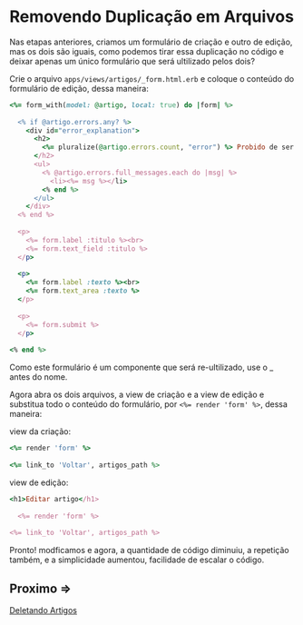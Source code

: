 # Removendo Duplicação em Arquivos

Nas etapas anteriores, criamos um formulário de criação e outro de edição, mas os dois são iguais, como podemos tirar essa duplicação no código e deixar apenas um único formulário que será ultilizado pelos dois?

Crie o arquivo ``apps/views/artigos/_form.html.erb`` e coloque o conteúdo do formulário de edição, dessa maneira:

```ruby
<%= form_with(model: @artigo, local: true) do |form| %>
 
  <% if @artigo.errors.any? %>
    <div id="error_explanation">
      <h2>
        <%= pluralize(@artigo.errors.count, "error") %> Probido de ser salvo este artigo pois:
      </h2>
      <ul>
        <% @artigo.errors.full_messages.each do |msg| %>
          <li><%= msg %></li>
        <% end %>
      </ul>
    </div>
  <% end %>
 
  <p>
    <%= form.label :titulo %><br>
    <%= form.text_field :titulo %>
  </p>
 
  <p>
    <%= form.label :texto %><br>
    <%= form.text_area :texto %>
  </p>
 
  <p>
    <%= form.submit %>
  </p>
 
<% end %>
```

Como este formulário é um componente que será re-ultilizado, use o _ antes do nome.

Agora abra os dois arquivos, a view de criação e a view de edição e substitua todo o conteúdo do formulário, por ``<%= render 'form' %>``, dessa maneira:

view da criação:

```ruby
<%= render 'form' %>
 
<%= link_to 'Voltar', artigos_path %>
```

view de edição:

```ruby
<h1>Editar artigo</h1>
 
  <%= render 'form' %>
 
<%= link_to 'Voltar', artigos_path %>
```

Pronto! modficamos e agora, a quantidade de código diminuiu, a repetição também, e a simplicidade aumentou, facilidade de escalar o código.

## Proximo =>

[Deletando Artigos](../deletando-dados/README.md)